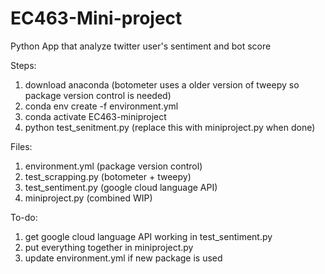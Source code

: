 # EC463-Mini-project
Python App that analyze twitter user's sentiment and bot score

Steps:
1. download anaconda (botometer uses a older version of tweepy so package version control is needed)
2. conda env create -f environment.yml
3. conda activate EC463-miniproject
4. python test_senitment.py (replace this with miniproject.py when done)

Files:
1. environment.yml (package version control)
2. test_scrapping.py (botometer + tweepy)
3. test_sentiment.py (google cloud language API)
4. miniproject.py (combined WIP)

To-do:
1. get google cloud language API working in test_sentiment.py
2. put everything together in miniproject.py
3. update environment.yml if new package is used
